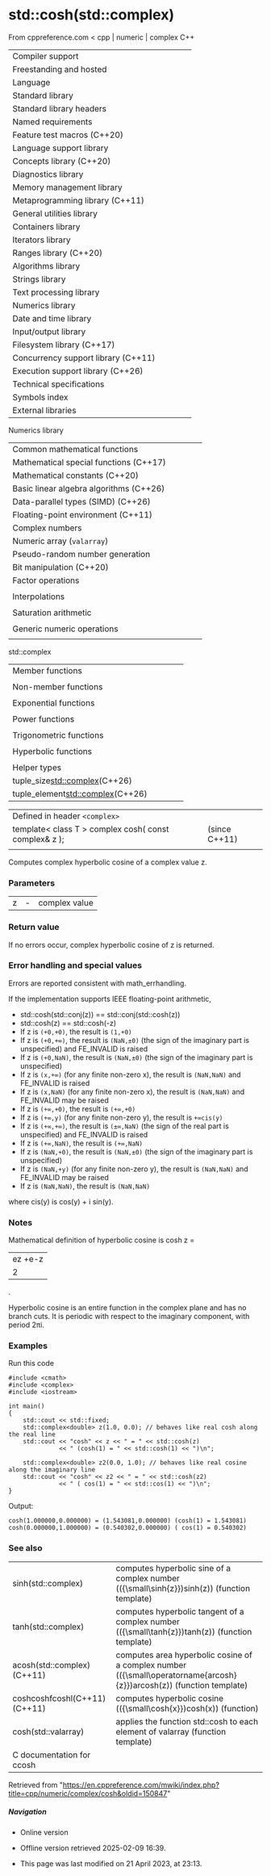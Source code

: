 # std::cosh(std::complex)

From cppreference.com
< cpp‎ | numeric‎ | complex
C++

|  |  |  |  |  |
| --- | --- | --- | --- | --- |
| Compiler support | | | | |
| Freestanding and hosted | | | | |
| Language | | | | |
| Standard library | | | | |
| Standard library headers | | | | |
| Named requirements | | | | |
| Feature test macros (C++20) | | | | |
| Language support library | | | | |
| Concepts library (C++20) | | | | |
| Diagnostics library | | | | |
| Memory management library | | | | |
| Metaprogramming library (C++11) | | | | |
| General utilities library | | | | |
| Containers library | | | | |
| Iterators library | | | | |
| Ranges library (C++20) | | | | |
| Algorithms library | | | | |
| Strings library | | | | |
| Text processing library | | | | |
| Numerics library | | | | |
| Date and time library | | | | |
| Input/output library | | | | |
| Filesystem library (C++17) | | | | |
| Concurrency support library (C++11) | | | | |
| Execution support library (C++26) | | | | |
| Technical specifications | | | | |
| Symbols index | | | | |
| External libraries | | | | |

Numerics library

|  |  |  |  |  |
| --- | --- | --- | --- | --- |
| Common mathematical functions | | | | |
| Mathematical special functions (C++17) | | | | |
| Mathematical constants (C++20) | | | | |
| Basic linear algebra algorithms (C++26) | | | | |
| Data-parallel types (SIMD) (C++26) | | | | |
| Floating-point environment (C++11) | | | | |
| Complex numbers | | | | |
| Numeric array (`valarray`) | | | | |
| Pseudo-random number generation | | | | |
| Bit manipulation (C++20) | | | | |
| Factor operations | | | | |
| |  |  |  |  |  | | --- | --- | --- | --- | --- | | gcd(C++17) | | | | | | |  |  |  |  |  | | --- | --- | --- | --- | --- | | lcm(C++17) | | | | | |
| Interpolations | | | | |
| |  |  |  |  |  | | --- | --- | --- | --- | --- | | midpoint(C++20) | | | | | | |  |  |  |  |  | | --- | --- | --- | --- | --- | | lerp(C++20) | | | | | |
| Saturation arithmetic | | | | |
| |  |  |  |  |  | | --- | --- | --- | --- | --- | | add_sat(C++26) | | | | | | sub_sat(C++26) | | | | | | saturate_cast(C++26) | | | | | | |  |  |  |  |  | | --- | --- | --- | --- | --- | | mul_sat(C++26) | | | | | | div_sat(C++26) | | | | | |  | | | | | |
| Generic numeric operations | | | | |
| |  |  |  |  |  | | --- | --- | --- | --- | --- | | iota(C++11) | | | | | | ranges::iota(C++23) | | | | | | accumulate | | | | | | inner_product | | | | | | adjacent_difference | | | | | | partial_sum | | | | | | |  |  |  |  |  | | --- | --- | --- | --- | --- | | reduce(C++17) | | | | | | transform_reduce(C++17) | | | | | | inclusive_scan(C++17) | | | | | | exclusive_scan(C++17) | | | | | | transform_inclusive_scan(C++17) | | | | | | transform_exclusive_scan(C++17) | | | | | |

std::complex

|  |  |  |  |  |
| --- | --- | --- | --- | --- |
| Member functions | | | | |
| |  |  |  |  |  | | --- | --- | --- | --- | --- | | complex::complex | | | | | | complex::operator= | | | | | | complex::real | | | | | | complex::imag | | | | | | |  |  |  |  |  | | --- | --- | --- | --- | --- | | complex::operator+=complex::operator-=complex::operator\*=complex::operator/= | | | | | |
| Non-member functions | | | | |
| |  |  |  |  |  | | --- | --- | --- | --- | --- | | operator+operator- | | | | | | operator+operator-operator\*operator/ | | | | | | operator==operator!=(until C++20) | | | | | | operator<<operator>> | | | | | | get(std::complex)(C++26) | | | | | | |  |  |  |  |  | | --- | --- | --- | --- | --- | | real | | | | | | imag | | | | | | abs | | | | | | arg | | | | | | norm | | | | | | conj | | | | | | proj(C++11) | | | | | | polar | | | | | | operator""ioperator""ifoperator""il(C++14)(C++14)(C++14) | | | | | |
| Exponential functions | | | | |
| |  |  |  |  |  |  |  |  |  |  |  |  |  |  |  |  |  |  | | --- | --- | --- | --- | --- | --- | --- | --- | --- | --- | --- | --- | --- | --- | --- | --- | --- | --- | | |  |  |  |  |  | | --- | --- | --- | --- | --- | | log | | | | | | |  |  |  |  |  | | --- | --- | --- | --- | --- | | log10 | | | | | | |  |  |  |  |  | | --- | --- | --- | --- | --- | | exp | | | | | | |
| Power functions | | | | |
| |  |  |  |  |  |  |  |  |  |  |  |  | | --- | --- | --- | --- | --- | --- | --- | --- | --- | --- | --- | --- | | |  |  |  |  |  | | --- | --- | --- | --- | --- | | pow | | | | | | |  |  |  |  |  | | --- | --- | --- | --- | --- | | sqrt | | | | | | |
| Trigonometric functions | | | | |
| |  |  |  |  |  |  |  |  |  |  |  |  |  |  |  |  |  |  |  |  |  |  |  |  |  |  |  |  |  |  |  |  | | --- | --- | --- | --- | --- | --- | --- | --- | --- | --- | --- | --- | --- | --- | --- | --- | --- | --- | --- | --- | --- | --- | --- | --- | --- | --- | --- | --- | --- | --- | --- | --- | | |  |  |  |  |  | | --- | --- | --- | --- | --- | | sin | | | | | | cos | | | | | | tan | | | | | | |  |  |  |  |  | | --- | --- | --- | --- | --- | | asin(C++11) | | | | | | acos(C++11) | | | | | | atan(C++11) | | | | | | |
| Hyperbolic functions | | | | |
| |  |  |  |  |  |  |  |  |  |  |  |  |  |  |  |  |  |  |  |  |  |  |  |  |  |  |  |  |  |  |  |  | | --- | --- | --- | --- | --- | --- | --- | --- | --- | --- | --- | --- | --- | --- | --- | --- | --- | --- | --- | --- | --- | --- | --- | --- | --- | --- | --- | --- | --- | --- | --- | --- | | |  |  |  |  |  | | --- | --- | --- | --- | --- | | sinh | | | | | | ****cosh**** | | | | | | tanh | | | | | | |  |  |  |  |  | | --- | --- | --- | --- | --- | | asinh(C++11) | | | | | | acosh(C++11) | | | | | | atanh(C++11) | | | | | | |
| Helper types | | | | |
| tuple_size<std::complex>(C++26) | | | | |
| tuple_element<std::complex>(C++26) | | | | |

|  |  |  |
| --- | --- | --- |
| Defined in header `<complex>` |  |  |
| template< class T >   complex<T> cosh( const complex<T>& z ); |  | (since C++11) |
|  |  |  |

Computes complex hyperbolic cosine of a complex value z.

### Parameters

|  |  |  |
| --- | --- | --- |
| z | - | complex value |

### Return value

If no errors occur, complex hyperbolic cosine of z is returned.

### Error handling and special values

Errors are reported consistent with math_errhandling.

If the implementation supports IEEE floating-point arithmetic,

- std::cosh(std::conj(z)) == std::conj(std::cosh(z))
- std::cosh(z) == std::cosh(-z)
- If z is `(+0,+0)`, the result is `(1,+0)`
- If z is `(+0,+∞)`, the result is `(NaN,±0)` (the sign of the imaginary part is unspecified) and FE_INVALID is raised
- If z is `(+0,NaN)`, the result is `(NaN,±0)` (the sign of the imaginary part is unspecified)
- If z is `(x,+∞)` (for any finite non-zero x), the result is `(NaN,NaN)` and FE_INVALID is raised
- If z is `(x,NaN)` (for any finite non-zero x), the result is `(NaN,NaN)` and FE_INVALID may be raised
- If z is `(+∞,+0)`, the result is `(+∞,+0)`
- If z is `(+∞,y)` (for any finite non-zero y), the result is `+∞cis(y)`
- If z is `(+∞,+∞)`, the result is `(±∞,NaN)` (the sign of the real part is unspecified) and FE_INVALID is raised
- If z is `(+∞,NaN)`, the result is `(+∞,NaN)`
- If z is `(NaN,+0)`, the result is `(NaN,±0)` (the sign of the imaginary part is unspecified)
- If z is `(NaN,+y)` (for any finite non-zero y), the result is `(NaN,NaN)` and FE_INVALID may be raised
- If z is `(NaN,NaN)`, the result is `(NaN,NaN)`

where cis(y) is cos(y) + i sin(y).

### Notes

Mathematical definition of hyperbolic cosine is cosh z = 

|  |
| --- |
| ez +e-z |
| 2 |

.

Hyperbolic cosine is an entire function in the complex plane and has no branch cuts. It is periodic with respect to the imaginary component, with period 2πi.

### Examples

Run this code

```
#include <cmath>
#include <complex>
#include <iostream>
 
int main()
{   
    std::cout << std::fixed;
    std::complex<double> z(1.0, 0.0); // behaves like real cosh along the real line
    std::cout << "cosh" << z << " = " << std::cosh(z)
              << " (cosh(1) = " << std::cosh(1) << ")\n";
 
    std::complex<double> z2(0.0, 1.0); // behaves like real cosine along the imaginary line
    std::cout << "cosh" << z2 << " = " << std::cosh(z2)
              << " ( cos(1) = " << std::cos(1) << ")\n";
}

```

Output:

```
cosh(1.000000,0.000000) = (1.543081,0.000000) (cosh(1) = 1.543081)
cosh(0.000000,1.000000) = (0.540302,0.000000) ( cos(1) = 0.540302)

```

### See also

|  |  |
| --- | --- |
| sinh(std::complex) | computes hyperbolic sine of a complex number (\({\small\sinh{z}}\)sinh(z))   (function template) |
| tanh(std::complex) | computes hyperbolic tangent of a complex number (\({\small\tanh{z}}\)tanh(z))   (function template) |
| acosh(std::complex)(C++11) | computes area hyperbolic cosine of a complex number (\({\small\operatorname{arcosh}{z}}\)arcosh(z))   (function template) |
| coshcoshfcoshl(C++11)(C++11) | computes hyperbolic cosine (\({\small\cosh{x}}\)cosh(x))   (function) |
| cosh(std::valarray) | applies the function std::cosh to each element of valarray   (function template) |
| C documentation for ccosh | |

Retrieved from "<https://en.cppreference.com/mwiki/index.php?title=cpp/numeric/complex/cosh&oldid=150847>"

##### Navigation

- Online version
- Offline version retrieved 2025-02-09 16:39.

- This page was last modified on 21 April 2023, at 23:13.